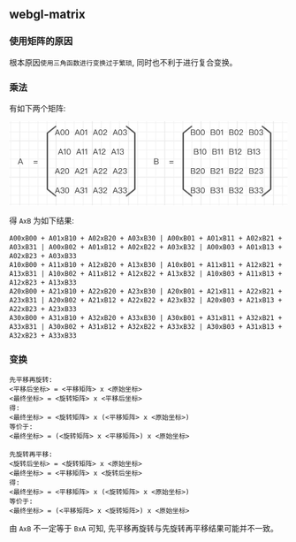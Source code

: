 ## webgl-matrix
### 使用矩阵的原因
根本原因`使用三角函数进行变换过于繁琐`, 同时也不利于进行复合变换。

### 乘法
有如下两个矩阵:

![矩阵](./AB.png)

得 `AxB` 为如下结果:
```
A00xB00 + A01xB10 + A02xB20 + A03xB30 | A00xB01 + A01xB11 + A02xB21 + A03xB31 | A00xB02 + A01xB12 + A02xB22 + A03xB32 | A00xB03 + A01xB13 + A02xB23 + A03xB33
A10xB00 + A11xB10 + A12xB20 + A13xB30 | A10xB01 + A11xB11 + A12xB21 + A13xB31 | A10xB02 + A11xB12 + A12xB22 + A13xB32 | A10xB03 + A11xB13 + A12xB23 + A13xB33
A20xB00 + A21xB10 + A22xB20 + A23xB30 | A20xB01 + A21xB11 + A22xB21 + A23xB31 | A20xB02 + A21xB12 + A22xB22 + A23xB32 | A20xB03 + A21xB13 + A22xB23 + A23xB33
A30xB00 + A31xB10 + A32xB20 + A33xB30 | A30xB01 + A31xB11 + A32xB21 + A33xB31 | A30xB02 + A31xB12 + A32xB22 + A33xB32 | A30xB03 + A31xB13 + A32xB23 + A33xB33
```

### 变换
```
先平移再旋转: 
<平移后坐标> = <平移矩阵> x <原始坐标>
<最终坐标> = <旋转矩阵> x <平移后坐标>
得:
<最终坐标> = <旋转矩阵> x (<平移矩阵> x <原始坐标>)
等价于:
<最终坐标> = (<旋转矩阵> x <平移矩阵>) x <原始坐标>

先旋转再平移: 
<旋转后坐标> = <旋转矩阵> x <原始坐标>
<最终坐标> = <平移矩阵> x <旋转后坐标>
得:
<最终坐标> = <平移矩阵> x (<旋转矩阵> x <原始坐标>)
等价于:
<最终坐标> = (<平移矩阵> x <旋转矩阵>) x <原始坐标>
```

由 `AxB` 不一定等于 `BxA` 可知, 先平移再旋转与先旋转再平移结果可能并不一致。